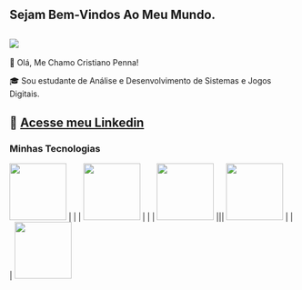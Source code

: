 ## Sejam Bem-Vindos Ao Meu Mundo.

![](https://media.giphy.com/media/JIX9t2j0ZTN9S/giphy.gif )
------

🎫 Olá, Me Chamo Cristiano Penna!

🎓 Sou estudante de Análise e Desenvolvimento de Sistemas e Jogos Digitais.

📃 [Acesse meu Linkedin](https://www.linkedin.com/in/cris-rosapenna/)
------

### Minhas Tecnologias
<img src="https://cdn.jsdelivr.net/gh/devicons/devicon@latest/icons/html5/html5-original-wordmark.svg" width="100px" > 
|
|
|
<img src="https://cdn.jsdelivr.net/gh/devicons/devicon@latest/icons/css3/css3-original-wordmark.svg" width="100px"> 
|
|
|
<img src="https://cdn.jsdelivr.net/gh/devicons/devicon@latest/icons/javascript/javascript-original.svg" width="100px"> 
|||
<img src="https://cdn.jsdelivr.net/gh/devicons/devicon@latest/icons/git/git-original-wordmark.svg" width="100px"/> 
|
|
|
<img src="https://cdn.jsdelivr.net/gh/devicons/devicon@latest/icons/github/github-original-wordmark.svg" width="100px"/>